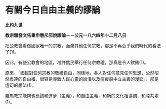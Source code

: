 # 有關今日自由主義的謬論


**比約九世**

**教宗頒發文告重申懲斥邪說謬論－－公元一八六四年十二月八日**





把公教會看做國家唯一的宗教，而棄其他任何宗教，那是不再合乎我們時代的看法了(1)。

因此，有些公教會的地區，准許僑民舉行任何宗教禮，那真是令人欽佩(1)。

原來，「國民對任何宗教的敬禮自由，同樣地，各人對任何意見任何思想，公然昭然表達的自由權，很容易導致人民心靈的崩潰以及瘟疫般中立主義的漫延」，那是虛幻的想法(1)。

羅馬教宗能夠也應該和進步（主義），和自由主義，和新的文化相協調，和睦共處(1)。

